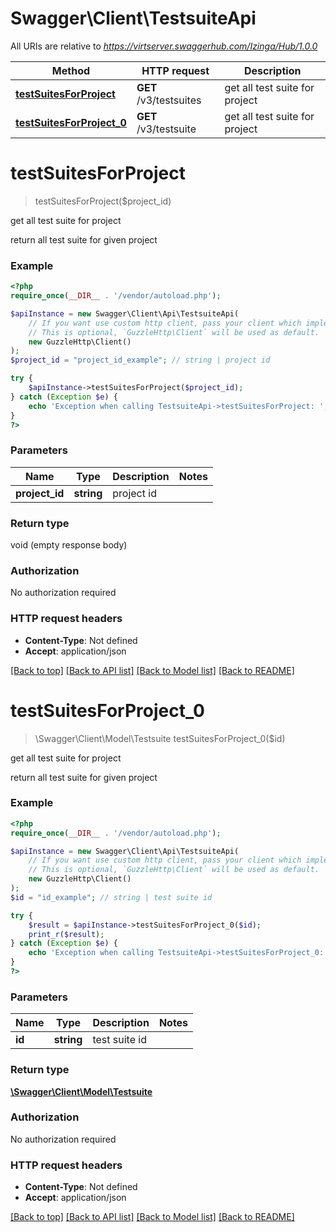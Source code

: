 # Swagger\Client\TestsuiteApi

All URIs are relative to *https://virtserver.swaggerhub.com/Izinga/Hub/1.0.0*

Method | HTTP request | Description
------------- | ------------- | -------------
[**testSuitesForProject**](TestsuiteApi.md#testSuitesForProject) | **GET** /v3/testsuites | get all test suite for project
[**testSuitesForProject_0**](TestsuiteApi.md#testSuitesForProject_0) | **GET** /v3/testsuite | get all test suite for project


# **testSuitesForProject**
> testSuitesForProject($project_id)

get all test suite for project

return all test suite for given project

### Example
```php
<?php
require_once(__DIR__ . '/vendor/autoload.php');

$apiInstance = new Swagger\Client\Api\TestsuiteApi(
    // If you want use custom http client, pass your client which implements `GuzzleHttp\ClientInterface`.
    // This is optional, `GuzzleHttp\Client` will be used as default.
    new GuzzleHttp\Client()
);
$project_id = "project_id_example"; // string | project id

try {
    $apiInstance->testSuitesForProject($project_id);
} catch (Exception $e) {
    echo 'Exception when calling TestsuiteApi->testSuitesForProject: ', $e->getMessage(), PHP_EOL;
}
?>
```

### Parameters

Name | Type | Description  | Notes
------------- | ------------- | ------------- | -------------
 **project_id** | **string**| project id |

### Return type

void (empty response body)

### Authorization

No authorization required

### HTTP request headers

 - **Content-Type**: Not defined
 - **Accept**: application/json

[[Back to top]](#) [[Back to API list]](../../README.md#documentation-for-api-endpoints) [[Back to Model list]](../../README.md#documentation-for-models) [[Back to README]](../../README.md)

# **testSuitesForProject_0**
> \Swagger\Client\Model\Testsuite testSuitesForProject_0($id)

get all test suite for project

return all test suite for given project

### Example
```php
<?php
require_once(__DIR__ . '/vendor/autoload.php');

$apiInstance = new Swagger\Client\Api\TestsuiteApi(
    // If you want use custom http client, pass your client which implements `GuzzleHttp\ClientInterface`.
    // This is optional, `GuzzleHttp\Client` will be used as default.
    new GuzzleHttp\Client()
);
$id = "id_example"; // string | test suite id

try {
    $result = $apiInstance->testSuitesForProject_0($id);
    print_r($result);
} catch (Exception $e) {
    echo 'Exception when calling TestsuiteApi->testSuitesForProject_0: ', $e->getMessage(), PHP_EOL;
}
?>
```

### Parameters

Name | Type | Description  | Notes
------------- | ------------- | ------------- | -------------
 **id** | **string**| test suite id |

### Return type

[**\Swagger\Client\Model\Testsuite**](../Model/Testsuite.md)

### Authorization

No authorization required

### HTTP request headers

 - **Content-Type**: Not defined
 - **Accept**: application/json

[[Back to top]](#) [[Back to API list]](../../README.md#documentation-for-api-endpoints) [[Back to Model list]](../../README.md#documentation-for-models) [[Back to README]](../../README.md)

